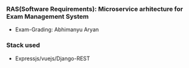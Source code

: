 ### RAS(Software Requirements): Microservice arhitecture for Exam Management System

* Exam-Grading: Abhimanyu Aryan

### Stack used

* Expressjs/vuejs/Django-REST
